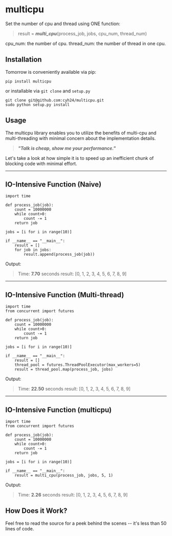 # **multicpu**
Set the number of cpu and thread using ONE function:
>result = ***multi_cpu***(process_job, jobs, cpu_num, thread_num)

cpu_num: the number of cpu.
thread_num: the number of thread in one cpu.

Installation
------------

Tomorrow is conveniently available via pip:
```
pip install multicpu
```

or installable via `git clone` and `setup.py`
```
git clone git@github.com:cyh24/multicpu.git
sudo python setup.py install
```


Usage
-----
The multicpu library enables you to utilize the benefits of multi-cpu and multi-threading with minimal concern about the implementation details.

>***"Talk is cheap, show me your performance."***

Let's take a look at how simple it is to speed up an inefficient chunk of blocking code with minimal effort.


----------


IO-Intensive Function (Naive) 
-----------------
```
import time

def process_job(job):
    count = 10000000
    while count>0:
        count -= 1
    return job

jobs = [i for i in range(10)]

if __name__ == "__main__":
    result = []
    for job in jobs:
        result.append(process_job(job))
```

Output:
>Time:  **7.70** seconds
>result: [0, 1, 2, 3, 4, 5, 6, 7, 8, 9]


----------


IO-Intensive Function (Multi-thread) 
-----------------
```
import time
from concurrent import futures

def process_job(job):
    count = 10000000
    while count>0:
        count -= 1
    return job

jobs = [i for i in range(10)]

if __name__ == "__main__":
    result = []
    thread_pool = futures.ThreadPoolExecutor(max_workers=5)
    result = thread_pool.map(process_job, jobs)
```
Output:
>Time:  **22.50** seconds
>result: [0, 1, 2, 3, 4, 5, 6, 7, 8, 9]


----------


IO-Intensive Function (**multicpu**) 
-----------------
```
import time
from concurrent import futures

def process_job(job):
    count = 10000000
    while count>0:
        count -= 1
    return job

jobs = [i for i in range(10)]

if __name__ == "__main__":
    result = multi_cpu(process_job, jobs, 5, 1)
```
Output:
>Time:  **2.26** seconds
>result: [0, 1, 2, 3, 4, 5, 6, 7, 8, 9]


How Does it Work?
-----------------

Feel free to read the source for a peek behind the scenes -- it's less than 50 lines of code.


